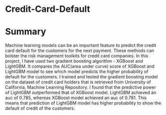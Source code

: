 # Credit-Card-Default
# Summary
Machine learning models can be an important feature to predict the credit card default for the customers for the next payment.
These methods can bolster the risk management toolkits for credit card companies. 
In this project, I have used two gradient boosting algorithm - XGBoost and LightGBM. 
It compares the AUC(area under curve) score of XGBoost and LightGBM model to see which model predicts the higher probability of default for the customers. 
I trained and tested the gradient boosting model on the dataset of credit card holders that is retrieved from University of California, Machine Learning Repository. 
I found that the predictive power of LightGBM outperformed that of XGBoost model. LightGBM achieved an auc of 0.785, whereas XGBoost model achieved an auc of 0.781. 
This means that prediction of LightGBM model has higher probability to show the default of credit of the customers. 
